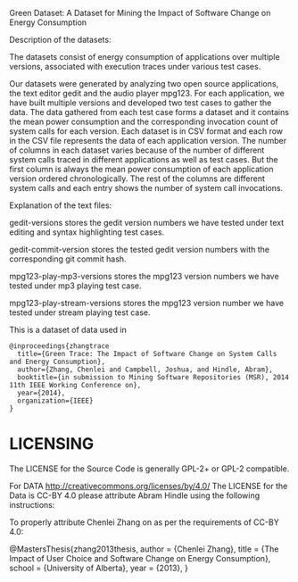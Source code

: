 Green Dataset: A Dataset for Mining the Impact of Software Change on Energy Consumption

Description of the datasets:

The datasets consist of energy consumption of applications over multiple versions, 
associated with execution traces under various test cases.

Our datasets were generated by analyzing two open source applications, the text editor 
gedit and the audio player mpg123. For each application, we have built multiple versions 
and developed two test cases to gather the data. The data gathered from each test case 
forms a dataset and it contains the mean power consumption and the corresponding invocation 
count of system calls for each version. Each dataset is in CSV format and each row in
the CSV file represents the data of each application version. The number of columns in 
each dataset varies because of the number of different system calls traced in different 
applications as well as test cases. But the first column is always the mean power consumption
of each application version ordered chronologically. The rest of the columns are different 
system calls and each entry shows the number of system call invocations.

Explanation of the text files:

gedit-versions stores the gedit version numbers we have tested under text editing and syntax
highlighting test cases.

gedit-commit-version stores the tested gedit version numbers with the corresponding git
commit hash.

mpg123-play-mp3-versions stores the mpg123 version numbers we have tested under mp3 playing
test case.

mpg123-play-stream-versions stores the mpg123 version number we have tested under stream playing
test case.


This is a dataset of data used in

    @inproceedings{zhangtrace
      title={Green Trace: The Impact of Software Change on System Calls and Energy Consumption},
      author={Zhang, Chenlei and Campbell, Joshua, and Hindle, Abram},
      booktitle={in submission to Mining Software Repositories (MSR), 2014 11th IEEE Working Conference on},
      year={2014},
      organization={IEEE}
    }


LICENSING
=========

The LICENSE for the Source Code is generally GPL-2+ or GPL-2 compatible.

For DATA http://creativecommons.org/licenses/by/4.0/
The LICENSE for the Data is CC-BY 4.0 please attribute Abram Hindle using the following instructions:

To properly attribute Chenlei Zhang on as per the requirements of CC-BY 4.0:

@MastersThesis{zhang2013thesis,
  author =       {Chenlei Zhang},
  title =        {The Impact of User Choice and Software Change on Energy Consumption},
  school =       {University of Alberta},
  year =         {2013},
}
